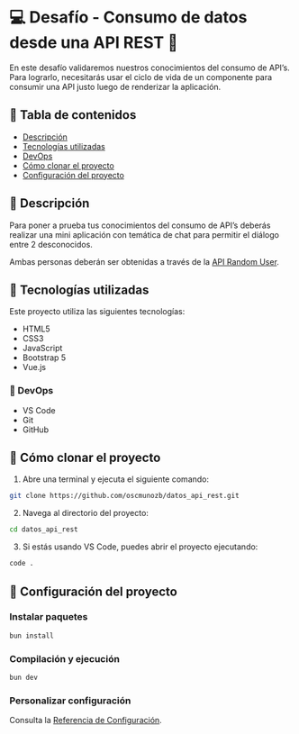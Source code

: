 # &#128187; Desafío - Consumo de datos desde una API REST &#128511;
En este desafío validaremos nuestros conocimientos del consumo de API’s. Para lograrlo, necesitarás usar el ciclo de vida de un componente para consumir una API justo luego de renderizar la aplicación.

## &#128640; Tabla de contenidos
- [Descripción](#-descripción)
- [Tecnologías utilizadas](#-tecnologías-utilizadas)
- [DevOps](#-devops)
- [Cómo clonar el proyecto](#-cómo-clonar-el-proyecto)
- [Configuración del proyecto](#-configuración-del-proyecto)

## &#127755;  Descripción 
Para poner a prueba tus conocimientos del consumo de API’s deberás realizar una mini aplicación con temática de chat para permitir el diálogo entre 2 desconocidos.

Ambas personas deberán ser obtenidas a través de la [API Random User](https://randomuser.me/).

## &#128642; Tecnologías utilizadas
Este proyecto utiliza las siguientes tecnologías:
- HTML5
- CSS3
- JavaScript
- Bootstrap 5
- Vue.js

### &#128641; DevOps
- VS Code
- Git
- GitHub

## &#128110; Cómo clonar el proyecto
1. Abre una terminal y ejecuta el siguiente comando:
```bash
git clone https://github.com/oscmunozb/datos_api_rest.git
```
2. Navega al directorio del proyecto:
```bash
cd datos_api_rest
```
3. Si estás usando VS Code, puedes abrir el proyecto ejecutando:
```bash
code .
```

## &#128679; Configuración del proyecto
### Instalar paquetes
```sh
bun install
```

### Compilación y ejecución
```sh
bun dev
```

### Personalizar configuración
Consulta la [Referencia de Configuración](https://vitejs.dev/config/).